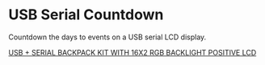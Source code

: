 # USB Serial Countdown

Countdown the days to events on a USB serial LCD display.

[USB + SERIAL BACKPACK KIT WITH 16X2 RGB BACKLIGHT POSITIVE LCD](https://www.adafruit.com/products/782)